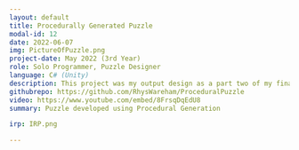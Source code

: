 ```yaml
---
layout: default
title: Procedurally Generated Puzzle
modal-id: 12
date: 2022-06-07
img: PictureOfPuzzle.png
project-date: May 2022 (3rd Year)
role: Solo Programmer, Puzzle Designer
language: C# (Unity)
description: This project was my output design as a part two of my final year research assignment. Since I have always had an interest in puzzles, I focused on the Use of Procedural Generation for Puzzles in Video Games, whereby the main conclusion being that it can lead to a much higher rate of replayability for a player wishing to reexperience a story/game. To backup my research I designed and developed a puzzle where a player is given a grid of pillars. Each pillar has a hole with part of a number. By rotating the pillars, the player is able to align number parts to reveal the numbers required for a code to unlock the door. The grid is randomised from 2 by 2, to 7 by 7 pillars. The code is randomised from 2 to 9 digits long. And the numbers are always split up and scattered randomly amongst the grid of pillars. There are also difficulty options of Easy, Medium and Hard to give as large a sense of replayability as possible.
githubrepo: https://github.com/RhysWareham/ProceduralPuzzle
video: https://www.youtube.com/embed/8FrsqDqEdU8
summary: Puzzle developed using Procedural Generation

irp: IRP.png

---
```


